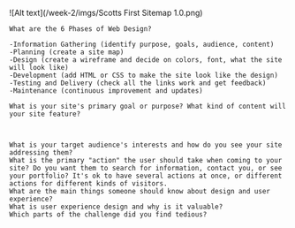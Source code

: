 ![Alt text](/week-2/imgs/Scotts First Sitemap 1.0.png)


    What are the 6 Phases of Web Design?

    -Information Gathering (identify purpose, goals, audience, content)
    -Planning (create a site map)
    -Design (create a wireframe and decide on colors, font, what the site will look like)
    -Development (add HTML or CSS to make the site look like the design)
    -Testing and Delivery (check all the links work and get feedback)
    -Maintenance (continuous improvement and updates)

    What is your site's primary goal or purpose? What kind of content will your site feature?


    
    What is your target audience's interests and how do you see your site addressing them?
    What is the primary "action" the user should take when coming to your site? Do you want them to search for information, contact you, or see your portfolio? It's ok to have several actions at once, or different actions for different kinds of visitors.
    What are the main things someone should know about design and user experience?
    What is user experience design and why is it valuable? 
    Which parts of the challenge did you find tedious?
